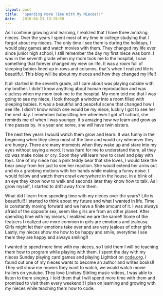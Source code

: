 ```yaml
---
layout: post
title:  "Spending More Time With My Nieces!!"
date:   2016-04-21 13:15:00
---
```

As I continue growing and learning, I realized that I have three 
amazing nieces. Over the years I spent most of my time in college studying that 
I forgot about my nieces. The only time I see them is during the holidays, I would 
play games and watch movies with them. They changed my life ever since junior 
high school, I still remember the day my first niece was born. I was in the seventh grade 
when my mom took me to the hospital, I saw something that forever changed my view on life. 
It was a room full of sleeping babies lined up in rows and columns, that's when I realized 
life is beautiful. This blog will be about my nieces and how they changed my life!!

It all started in the seventh grade, all I care about was playing outside with my brother. 
I didn't know anything about human reproduction and was clueless when my mom took me to the 
hospital. My mom told me that I was going to see my niece, I look through a window into a room 
filled with sleeping babies. It was a beautiful and peaceful scene that changed how I see life. 
I didn't know which one would be my niece, luckily I got to see her the next day. I remember 
babysitting her whenever I got off school, she reminds me of when I was younger. 
It's amazing how we learn and grow as time passes by. In a year and some, she will 
have twin sisters.

The next few years I would watch them grow and learn. It was funny in the beginning when they sleep 
most of the time and would cry whenever they are hungry. There are many moments when they wake up and 
stare into my eyes without saying a word. It was hard for me to understand them, all they do was 
make noise or cry. Soon they will learn how to crawl and play with toys. One of my niece has a pink teddy 
bear that she loves, I would take the bear away from her just to see her reaction. She would extend her arms out 
and do a grabbing motions with her hands while making a funny noise. I would follow and watch them crawl everywhere 
in the house. In a blink of an eye they know how to walk and seconds later they know how to talk. As I grow myself, 
I started to drift away from them.

What did I learn from spending time with my nieces over the years? Life is beautiful!! I started to think 
about my future and what I wanted in life. Time is constantly moving forward and we have a finite amount of it. I 
was always afraid of the opposite sex, seem like girls are from an other planet. After spending time with my nieces, 
I realized we are the same!! Some of the featuers I realized are more common in girls are emotions and jealousy. Girls might 
let their emotions take over and are very jealous of other girls. Lastly, my nieces show me how to be happy and smile, everytime I 
see them they are happy and always smiling!!

I wanted to spend more time with my nieces, so I told them I will be teaching them how to program while playing with them. I spent the 
day with my nieces Sunday playing card games and playing Lightbot on <a href="https://code.org/learn" target="_blank">code.org</a>. I 
found out one of my nieces wants to become an author and writes books!! They will show me movies they want to watch, we would watch movie trailers 
on youtube. They love Lindsey Stirling music videos, I was able to listen to them singing. I told them that I will spend more time with them and promised 
to visit them every weekend!! I plan on learning and growing with my nieces while teaching them how to code.